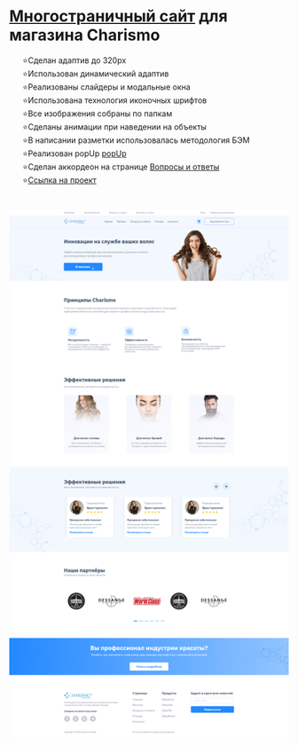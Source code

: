 <h1> <a href="https://kulakovskyi.github.io/Charismo/" target="_blank">Многостраничный сайт</a> для магазина Charismo </h1>
<ul type="none">
  <li>⭐Сделан адаптив до 320px</li>
  <li>⭐Использован динамический адаптив</li>
  <li>⭐Реализованы слайдеры и модальные окна</li>
  <li>⭐Использована технология иконочных шрифтов</li>
  <li>⭐Все изображения собраны по папкам</li>
  <li>⭐Сделаны анимации при наведении на объекты</li>
  <li>⭐В написании разметки использовалась методология БЭМ</li>
  <li>⭐Реализован popUp <a href="https://kulakovskyi.github.io/Charismo/#popup__block">popUp</a></li>
  <li>⭐Сделан аккордеон на странице <a href="https://kulakovskyi.github.io/Charismo/source/Question/index.html">Вопросы и ответы</a></li>
  <li>⭐<a href="https://kulakovskyi.github.io/Charismo/">Ссылка на проект</a></li>
</ul>

<h1><h1>

<img src="https://github.com/kulakovskyi/Charismo/blob/main/readme-img/charismo.jpg" alt="site-image" />
